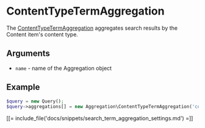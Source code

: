 # ContentTypeTermAggregation

The [ContentTypeTermAggregation](../../api/php_api/php_api_reference/classes/Ibexa-Contracts-Core-Repository-Values-Content-Query-Aggregation-ContentTypeTermAggregation.html) aggregates search results by the Content item's content type.

## Arguments

- `name` - name of the Aggregation object

## Example

``` php
$query = new Query();
$query->aggregations[] = new Aggregation\ContentTypeTermAggregation('content_type');
```

[[= include_file('docs/snippets/search_term_aggregation_settings.md') =]]
